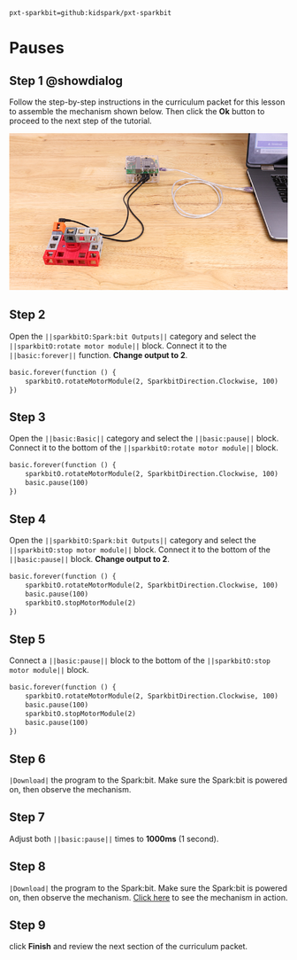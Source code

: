 ```package
pxt-sparkbit=github:kidspark/pxt-sparkbit
```
# Pauses

## Step 1 @showdialog

Follow the step-by-step instructions in the curriculum packet for this lesson to assemble  the mechanism shown below. Then click the **Ok** button to proceed to the next step of the tutorial.

![1-3-pauses-1](https://raw.githubusercontent.com/KidSpark/tutorials/master/assets/1-3-pauses-1.png)

## Step 2

Open the ``||sparkbitO:Spark:bit Outputs||`` category and select the ``||sparkbitO:rotate motor module||`` block. Connect it to the ``||basic:forever||`` function. **Change output to 2**.

```blocks
basic.forever(function () {
    sparkbitO.rotateMotorModule(2, SparkbitDirection.Clockwise, 100)
})
```

## Step 3

Open the ``||basic:Basic||`` category and select the ``||basic:pause||`` block. Connect it to the bottom of the ``||sparkbitO:rotate motor module||`` block.

```blocks
basic.forever(function () {
    sparkbitO.rotateMotorModule(2, SparkbitDirection.Clockwise, 100)
    basic.pause(100)
})
```

## Step 4

Open the ``||sparkbitO:Spark:bit Outputs||`` category and select the ``||sparkbitO:stop motor module||`` block. Connect it to the bottom of the ``||basic:pause||`` block. **Change output to 2**.

```blocks
basic.forever(function () {
    sparkbitO.rotateMotorModule(2, SparkbitDirection.Clockwise, 100)
    basic.pause(100)
    sparkbitO.stopMotorModule(2)
})
```

## Step 5

Connect a ``||basic:pause||`` block to the bottom of the ``||sparkbitO:stop motor module||`` block.

```blocks
basic.forever(function () {
    sparkbitO.rotateMotorModule(2, SparkbitDirection.Clockwise, 100)
    basic.pause(100)
    sparkbitO.stopMotorModule(2)
    basic.pause(100)
})
```

## Step 6

``|Download|`` the program to the Spark:bit. Make sure the Spark:bit is powered on, then observe the mechanism.

## Step 7

Adjust both ``||basic:pause||`` times to **1000ms** (1 second). 

## Step 8

``|Download|`` the program to the Spark:bit. Make sure the Spark:bit is powered on, then observe the mechanism. [Click here](https://youtu.be/WQZsln7YcQw) to see the mechanism in action.

## Step 9

click **Finish** and review the next section of the curriculum packet.